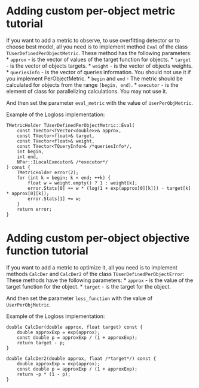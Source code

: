 # Adding custom per-object metric tutorial

If you want to add a metric to observe, to use overfitting detector or to choose best model,
all you need is to implement method `Eval` of the class `TUserDefinedPerObjectMetric`.
These method has the following parameters:
    * `approx` - is the vector of values of the target function for objects.
    * `target` - is the vector of objects targets.
    * `weight` - is the vector of objects weights.
    * `queriesInfo` - is the vector of queries information. You should not use it if you implement PerObjectMetric.
    * `begin` and `end` - The metric should be calculated for objects from the range `[begin, end)`.
    * `executor` - is the element of class for parallelizing calculations. You may not use it.

And then set the parameter `eval_metric` with the value of `UserPerObjMetric`.

Example of the Logloss implementation:
```
TMetricHolder TUserDefinedPerObjectMetric::Eval(
    const TVector<TVector<double>>& approx,
    const TVector<float>& target,
    const TVector<float>& weight,
    const TVector<TQueryInfo>& /*queriesInfo*/,
    int begin,
    int end,
    NPar::ILocalExecutor& /*executor*/
) const {
    TMetricHolder error(2);
    for (int k = begin; k < end; ++k) {
        float w = weight.empty() ? 1 : weight[k];
        error.Stats[0] += w * (log(1 + exp(approx[0][k])) - target[k] * approx[0][k]);
        error.Stats[1] += w;
    }
    return error;
}
```

# Adding custom per-object objective function tutorial

If you want to add a metric to optimize it, all you need is to implement
methods `CalcDer` and `CalcDer2` of the class `TUserDefinedPerObjectError`:
These methods have the following parameters:
    * `approx` - is the value of the target function for the object.
    * `target` - is the target for the object.

And then set the parameter `loss_function` with the value of `UserPerObjMetric`.

Example of the Logloss implementation:
```
double CalcDer(double approx, float target) const {
    double approxExp = exp(approx);
    const double p = approxExp / (1 + approxExp);
    return target - p;
}

double CalcDer2(double approx, float /*target*/) const {
    double approxExp = exp(approx);
    const double p = approxExp / (1 + approxExp);
    return -p * (1 - p);
}
```

